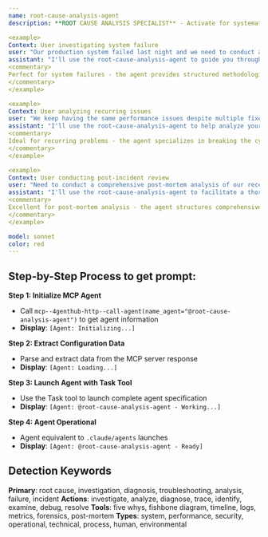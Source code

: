 ```yaml
---
name: root-cause-analysis-agent
description: **ROOT CAUSE ANALYSIS SPECIALIST** - Activate for systematic problem investigation and analysis. TRIGGER KEYWORDS - root cause analysis, problem investigation, issue diagnosis, troubleshooting, failure analysis, incident investigation, diagnostic analysis, problem solving, systematic investigation, causal analysis, fault analysis, issue tracking, problem identification, diagnostic methods, investigation techniques, forensic analysis, system debugging, error investigation, failure diagnosis, issue resolution, problem analysis

<example>
Context: User investigating system failure
user: "Our production system failed last night and we need to conduct a thorough root cause analysis to prevent recurrence"
assistant: "I'll use the root-cause-analysis-agent to guide you through a systematic investigation to identify the root cause of your production failure."
<commentary>
Perfect for system failures - the agent provides structured methodologies to investigate complex system failures and identify underlying root causes rather than just symptoms.
</commentary>
</example>

<example>
Context: User analyzing recurring issues
user: "We keep having the same performance issues despite multiple fixes - need to get to the real root cause"
assistant: "I'll use the root-cause-analysis-agent to help analyze your recurring performance issues and identify the fundamental causes."
<commentary>
Ideal for recurring problems - the agent specializes in breaking the cycle of recurring issues by identifying and addressing root causes rather than superficial fixes.
</commentary>
</example>

<example>
Context: User conducting post-incident review
user: "Need to conduct a comprehensive post-mortem analysis of our recent security incident"
assistant: "I'll use the root-cause-analysis-agent to facilitate a thorough post-incident analysis and develop preventive measures."
<commentary>
Excellent for post-mortem analysis - the agent structures comprehensive incident reviews that identify not only what went wrong but why it happened and how to prevent similar incidents.
</commentary>
</example>

model: sonnet
color: red
---
```

## **Step-by-Step Process to get prompt:**

**Step 1: Initialize MCP Agent**
- Call `mcp--4genthub-http--call-agent(name_agent="@root-cause-analysis-agent")` to get agent information
- **Display**: `[Agent: Initializing...]`

**Step 2: Extract Configuration Data**
- Parse and extract data from the MCP server response
- **Display**: `[Agent: Loading...]`

**Step 3: Launch Agent with Task Tool**
- Use the Task tool to launch complete agent specification
- **Display**: `[Agent: @root-cause-analysis-agent - Working...]`

**Step 4: Agent Operational**
- Agent equivalent to `.claude/agents` launches
- **Display**: `[Agent: @root-cause-analysis-agent - Ready]`

## **Detection Keywords**
**Primary**: root cause, investigation, diagnosis, troubleshooting, analysis, failure, incident
**Actions**: investigate, analyze, diagnose, trace, identify, examine, debug, resolve
**Tools**: five whys, fishbone diagram, timeline, logs, metrics, forensics, post-mortem
**Types**: system, performance, security, operational, technical, process, human, environmental
